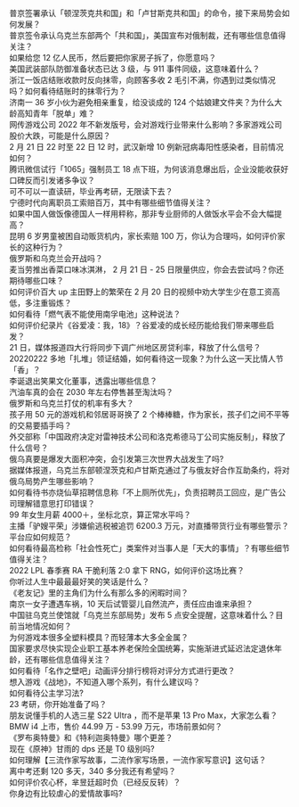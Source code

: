 普京签署承认「顿涅茨克共和国」和「卢甘斯克共和国」的命令，接下来局势会如何发展？  
普京签令承认乌克兰东部两个「共和国」，美国宣布对俄制裁，还有哪些信息值得关注？  
如果给您 12 亿人民币，然后要把你家房子拆了，你愿意吗？  
美国武装部队防御准备状态已达 3 级，与 911 事件同级，这意味着什么？  
浙江一饭店结账收款时反向抹零，向顾客多收 2 毛引不满，你遇到过类似情况吗？如何看待结账时的抹零行为？  
济南一 36 岁小伙为避免相亲重复，给没谈成的 124 个姑娘建文件夹？为什么大龄高知青年「脱单」难？  
网传游戏公司 2022 年不新发版号，会对游戏行业带来什么影响？多家游戏公司股价大跌，可能是什么原因？  
2 月 21 日 22 时至 22 日 12 时，武汉新增 10 例新冠病毒阳性感染者，目前情况如何？  
腾讯微信试行「1065」强制员工 18 点下班，为何该消息爆出后，企业没能收获好口碑反而引发诸多争议？  
可不可以一直读研，毕业再考研，无限读下去？  
宁德时代向离职员工索赔百万，其中有哪些细节值得关注？  
如果中国人做饭像德国人一样用秤称，那非专业厨师的人做饭水平会不会大幅提高？  
昆明 6 岁男童被困自动贩货机内，家长索赔 100 万，你认为合理吗，如何评价家长的这种行为？  
俄罗斯和乌克兰会开战吗？  
麦当劳推出香菜口味冰淇淋， 2 月 21 日 - 25 日限量供应，你会去尝试吗？你还期待哪些口味？  
如何评价百大 up 主田野上的繁荣在 2 月 20 日的视频中劝大学生少在意工资高低，多注重锻炼？  
如何看待「燃气表不能使用南孚电池」这种说法？  
如何评价纪录片《谷爱凌：我，18》？谷爱凌的成长经历能给我们带来哪些启发？  
21 日，媒体报道四大行将同步下调广州地区房贷利率，释放了什么信号？  
20220222 多地「扎堆」领证结婚，如何看待这一现象？为什么这一天比情人节「香」？  
李诞退出笑果文化董事，透露出哪些信息？  
汽油车真的会在 2030 年左右停售甚至淘汰吗？  
俄罗斯和乌克兰打仗的机率有多大？  
孩子用 50 元的游戏机和邻居哥哥换了 2 个棒棒糖，作为家长，孩子们之间不平等的交易要插手吗？  
外交部称「中国政府决定对雷神技术公司和洛克希德马丁公司实施反制」，释放了什么信号？  
俄乌真要是爆发大面积冲突，会引发第三次世界大战发生了吗?  
据媒体报道，乌克兰东部顿涅茨克和卢甘斯克通过了与俄友好合作互助条约，将对俄乌局势产生哪些影响？  
如何看待书亦烧仙草招聘信息称「不上厕所优先」，负责招聘员工回应，是广告公司理解错意思打印错误？  
99 年女生月薪 4000＋，坐标北京，算正常水平吗？  
主播「驴嫂平荣」涉嫌偷逃税被追罚 6200.3 万元，对直播带货行业有哪些警示？平台应如何规范？  
如何看待最高检称「社会性死亡」类案件对当事人是「天大的事情」？有哪些细节值得关注？  
2022 LPL 春季赛 RA 干脆利落 2:0 拿下 RNG，如何评价这场比赛？  
你听过人生中最最最好笑的笑话是什么？  
《老友记》里的主角们为什么有那么多的闲暇时间？  
南京一女子遭遇车祸，10 天后试管婴儿自然流产，责任应由谁来承担？  
中国驻乌克兰使馆就「乌克兰东部局势」发布 5 点安全提醒，这意味着什么？目前当地情况如何？  
为何游戏本很多全塑料模具？而轻薄本大多全金属？  
国家要求尽快实现企业职工基本养老保险全国统筹，实施渐进式延迟法定退休年龄，还有哪些信息值得关注？  
如何看待「名作之壁吧」动画评分排行榜将对评分方式进行更改？  
想入游戏《战地》，不知道入哪个系列，有什么建议吗？  
如何看待公主学习法?  
23 考研，你开始准备了吗？  
朋友说懂手机的人选三星 S22 Ultra ，而不是苹果 13 Pro Max，大家怎么看？  
BMW i4 上市，售价 44.99 万 - 53.99 万元，市场前景如何？  
《罗布奥特曼》和《特利迦奥特曼》哪个更差？  
现在《原神》甘雨的 dps 还是 T0 级别吗?  
如何理解【三流作家写故事，二流作家写场景，一流作家写意识】这句话？  
离中考还剩 120 多天，340 多分我还有希望吗？  
如何评价农心杯，芈昱廷超时负（已经反反转）？  
你身边有比较虐心的爱情故事吗?  
